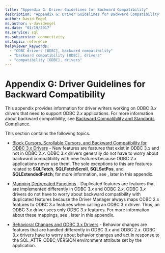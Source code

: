 ```yaml
---
title: "Appendix G: Driver Guidelines for Backward Compatibility"
description: "Appendix G: Driver Guidelines for Backward Compatibility"
author: David-Engel
ms.author: v-davidengel
ms.date: "01/19/2017"
ms.service: sql
ms.subservice: connectivity
ms.topic: reference
helpviewer_keywords:
  - "ODBC drivers [ODBC], backward compatibility"
  - "backward compatibility [ODBC], drivers"
  - "compatibility [ODBC], drivers"
---
```

# Appendix G: Driver Guidelines for Backward Compatibility
This appendix provides information for driver writers working on ODBC 3.*x* drivers that need to support ODBC 2.*x* applications. For more information about backward compatibility, see [Backward Compatibility and Standards Compliance](../../../odbc/reference/develop-app/backward-compatibility-and-standards-compliance.md).  
  
 This section contains the following topics.  
  
-   [Block Cursors, Scrollable Cursors, and Backward Compatibility for ODBC 3.x Drivers](../../../odbc/reference/appendixes/block-cursors-scrollable-cursors-and-backward-compatibility.md) - New features are features that exist in ODBC 3.*x* and not in ODBC 2.*x*. ODBC 3.*x* drivers generally do not have to worry about backward compatibility with new features because ODBC 2.*x* applications never use them. The sole exceptions to this are features related to **SQLFetch**, **SQLFetchScroll**, **SQLSetPos**, and **SQLExtendedFetch**; for more information, see , later in this appendix.  
  
-   [Mapping Deprecated Functions](../../../odbc/reference/appendixes/mapping-deprecated-functions.md) - Duplicated features are features that are implemented differently in ODBC 3.*x* and ODBC 2.*x*. ODBC 3.*x* drivers do not have to worry about backward compatibility with duplicated features because the Driver Manager always maps ODBC 2.*x* features to ODBC 3.*x* features when calling an ODBC 3.*x* driver. Thus, an ODBC 3.*x* driver sees only ODBC 3.*x* features. For more information about these mappings, see , later in this appendix.  
  
-   [Behavioral Changes and ODBC 3.x Drivers](../../../odbc/reference/appendixes/behavioral-changes-and-odbc-3-x-drivers.md) - Behavior changes are features that are handled differently in ODBC 3.*x* and ODBC 2.*x*. ODBC 3.*x* drivers have to worry about behavior changes and act in response to the SQL_ATTR_ODBC_VERSION environment attribute set by the application.
